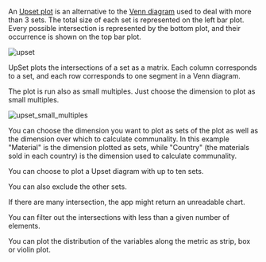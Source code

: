 An [Upset plot](https://ieeexplore.ieee.org/document/6876017) is an alternative to the [Venn diagram](https://mparanza.com/site/VENN_PLOT/) used to deal with more than 3 sets. The total size of each set is represented on the left bar plot. Every possible intersection is represented by the bottom plot, and their occurrence is shown on the top bar plot.

![upset](assets/images/upset.png)

UpSet plots the intersections of a set as a matrix. Each column corresponds to a set, and each row corresponds to one segment in a Venn diagram.

The plot is run also as small multiples. Just choose the dimension to plot as small multiples.

![upset_small_multiples](assets/images/upset_small_multiples-16948981133631.png)

 



You can choose the dimension you want to plot as sets of the plot as well as the dimension over which to calculate communality. In this example "Material" is the dimension plotted as sets, while "Country" (the materials sold in each country) is the dimension used to calculate communality.

You can choose to plot a Upset diagram with up to ten sets.  

You can also exclude the other sets. 

If there are many intersection, the app might return an unreadable chart.

You can filter out the intersections with less than a given number of elements.

You can plot the distribution of the variables along the metric as strip, box or violin plot.

